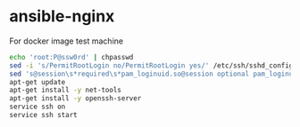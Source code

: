 # ansible-nginx

For docker image test machine
```sh
echo 'root:P@ssw0rd' | chpasswd
sed -i 's/PermitRootLogin no/PermitRootLogin yes/' /etc/ssh/sshd_config
sed 's@session\s*required\s*pam_loginuid.so@session optional pam_loginuid.so@g' -i /etc/pam.d/sshd
apt-get update
apt-get install -y net-tools
apt-get install -y openssh-server
service ssh on
service ssh start
```